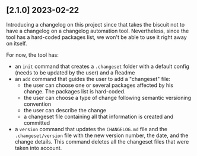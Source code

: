 
## [2.1.0]  2023-02-22

Introducing a changelog on this project since that takes the biscuit not to have a changelog on a changelog automation tool.
Nevertheless, since the tool has a hard-coded packages list, we won't be able to use it right away on itself.

For now, the tool has:
- an `init` command that creates a `.changeset` folder with a default config (needs to be updated by the user) and a Readme
- an `add` command that guides the user to add a "changeset" file:
  - the user can choose one or several packages affected by his change. The packages list is hard-coded.
  - the user can choose a type of change following semantic versioning convention
  - the user can describe the change
  - a changeset file containing all that information is created and committed
- a `version` command that updates the `CHANGELOG.md` file and the `.changeset/version` file with the new version number, the date, and the change details. This command deletes all the changeset files that were taken into account. 